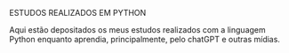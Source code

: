 ESTUDOS REALIZADOS EM PYTHON

Aqui estão depositados os meus estudos realizados com a linguagem Python enquanto aprendia, principalmente, pelo chatGPT e outras mídias.
